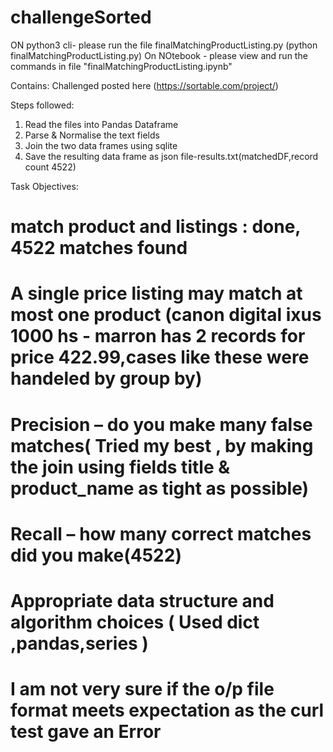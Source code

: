# challengeSorted

ON python3 cli- please run the file finalMatchingProductListing.py (python finalMatchingProductListing.py)
On NOtebook - please view and run the commands in file "finalMatchingProductListing.ipynb"


Contains:
Challenged posted here (https://sortable.com/project/)

Steps followed:
1) Read the files into Pandas Dataframe
2) Parse & Normalise the text fields
3) Join the two data frames using sqlite
4) Save the resulting data frame as json file-results.txt(matchedDF,record count 4522)

Task Objectives:
# match product and listings : done, 4522 matches found
# A single price listing may match at most one product (canon digital ixus 1000 hs - marron has 2 records for price 422.99,cases like these were handeled by group by)
# Precision – do you make many false matches( Tried my best , by making the join using fields title & product_name as tight as possible)
# Recall – how many correct matches did you make(4522)
# Appropriate data structure and algorithm choices ( Used dict ,pandas,series )
# I am not very sure if the o/p file format meets expectation as the curl test gave an Error


